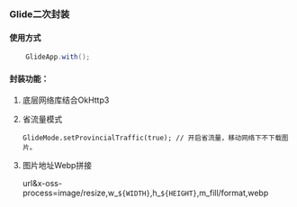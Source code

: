 ### Glide二次封装

#### 使用方式

```java
    GlideApp.with();
```

#### 封装功能：

1. 底层网络库结合OkHttp3
2. 省流量模式

    ```
    GlideMode.setProvincialTraffic(true); // 开启省流量，移动网络下不下载图片。
    ```

3. 图片地址Webp拼接

    url&x-oss-process=image/resize,w_`${WIDTH}`,h_`${HEIGHT}`,m_fill/format,webp
   